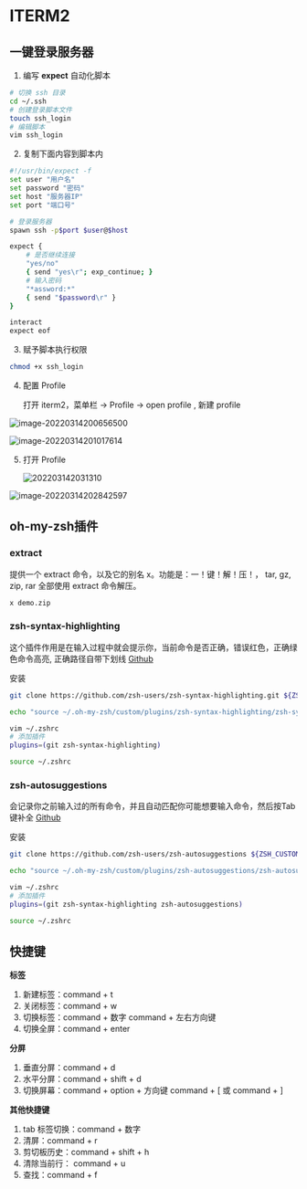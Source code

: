 # ITERM2

## 一键登录服务器

1. 编写 **expect** 自动化脚本

```bash
# 切换 ssh 目录
cd ~/.ssh
# 创建登录脚本文件
touch ssh_login
# 编辑脚本
vim ssh_login
```

2. 复制下面内容到脚本内

```bash
#!/usr/bin/expect -f
set user "用户名"
set password "密码"
set host "服务器IP"
set port "端口号"

# 登录服务器
spawn ssh -p$port $user@$host

expect {
    # 是否继续连接
    "yes/no"
    { send "yes\r"; exp_continue; }
    # 输入密码
    "*assword:*"
    { send "$password\r" }
}

interact
expect eof
```

3. 赋予脚本执行权限

```bash
chmod +x ssh_login
```

4. 配置 Profile

   打开 iterm2，菜单栏 -> Profile -> open profile ,  新建 profile

![image-20220314200656500](https://gitee.com/mhxs5555/image/raw/master/docs/2022/03/202203142007112.png)

![image-20220314201017614](https://gitee.com/mhxs5555/image/raw/master/docs/2022/03/202203142010642.png)

5. 打开 Profile

   ![202203142031310](https://gitee.com/mhxs5555/image/raw/master/docs/2022/03/202203142035775.jpg)

![image-20220314202842597](https://gitee.com/mhxs5555/image/raw/master/docs/2022/03/202203142028634.png)

## oh-my-zsh插件

### extract

提供一个 extract 命令，以及它的别名 x。功能是：一！键！解！压！， tar, gz, zip, rar 全部使用 extract 命令解压。

```bash
x demo.zip
```

### zsh-syntax-highlighting

这个插件作用是在输入过程中就会提示你，当前命令是否正确，错误红色，正确绿色命令高亮, 正确路径自带下划线 [Github](https://github.com/zsh-users/zsh-syntax-highlighting/blob/master/INSTALL.md)

安装

```bash
git clone https://github.com/zsh-users/zsh-syntax-highlighting.git ${ZSH_CUSTOM:-~/.oh-my-zsh/custom}/plugins/zsh-syntax-highlighting
```

```bash
echo "source ~/.oh-my-zsh/custom/plugins/zsh-syntax-highlighting/zsh-syntax-highlighting.zsh" >> ~/.zshrc
```

```bash
vim ~/.zshrc
# 添加插件
plugins=(git zsh-syntax-highlighting)
```

```bash
source ~/.zshrc
```



### zsh-autosuggestions

会记录你之前输入过的所有命令，并且自动匹配你可能想要输入命令，然后按Tab键补全 [Github](https://github.com/zsh-users/zsh-autosuggestions/blob/master/INSTALL.md)

安装

```bash
git clone https://github.com/zsh-users/zsh-autosuggestions ${ZSH_CUSTOM:-~/.oh-my-zsh/custom}/plugins/zsh-autosuggestions
```

```bash
echo "source ~/.oh-my-zsh/custom/plugins/zsh-autosuggestions/zsh-autosuggestions.zsh" >> ~/.zshrc
```

```bash
vim ~/.zshrc
# 添加插件
plugins=(git zsh-syntax-highlighting zsh-autosuggestions)
```

```bash
source ~/.zshrc
```



## 快捷键

**标签**

1. 新建标签：command + t
2. 关闭标签：command + w
3. 切换标签：command + 数字 command + 左右方向键
4. 切换全屏：command + enter

**分屏**

1. 垂直分屏：command + d
2. 水平分屏：command + shift + d
3. 切换屏幕：command + option + 方向键 command + [ 或 command + ]

**其他快捷键**

1. tab 标签切换：command + 数字
2. 清屏：command + r 
3. 剪切板历史：command + shift + h
4. 清除当前行： command + u 
4. 查找：command + f 
